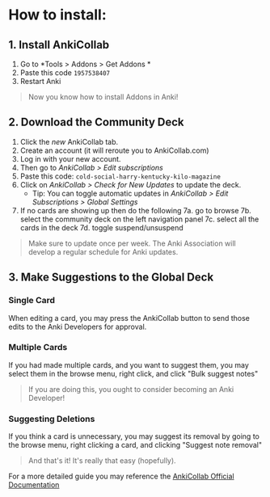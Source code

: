 # How to install:

## 1. Install AnkiCollab
1. Go to *Tools > Addons > Get Addons *
2. Paste this code `1957538407`
2. Restart Anki

> Now you know how to install Addons in Anki!

## 2. Download the Community Deck

1. Click the *new* AnkiCollab tab. 
2. Create an account (it will reroute you to AnkiCollab.com)
3. Log in with your new account.
4. Then go to *AnkiCollab > Edit subscriptions*
5. Paste this code: `cold-social-harry-kentucky-kilo-magazine`
6. Click on *AnkiCollab > Check for New Updates* to update the deck.
    -  Tip: You can toggle automatic updates in *AnkiCollab > Edit Subscriptions > Global Settings*
7. If no cards are showing up then do the following 
    7a. go to browse
    7b. select the community deck on the left navigation panel
    7c. select all the cards in the deck
    7d. toggle suspend/unsuspend 

> Make sure to update once per week. The Anki Association will develop a regular schedule for Anki updates.

## 3. Make Suggestions to the Global Deck

### Single Card
When editing a card, you may press the AnkiCollab button to send those edits to the Anki Developers for approval.

### Multiple Cards
If you had made multiple cards, and you want to suggest them, you may select them in the browse menu, right click, and click "Bulk suggest notes"

> If you are doing this, you ought to consider becoming an Anki Developer!

### Suggesting Deletions
If you think a card is unnecessary, you may suggest its removal by going to the browse menu, right clicking a card, and clicking "Suggest note removal"

> And that's it! It's really that easy (hopefully).

For a more detailed guide you may reference the [AnkiCollab Official Documentation](https://github.com/CravingCrates/AnkiCollab-Plugin/blob/main/getting_started_subscriber.md)
